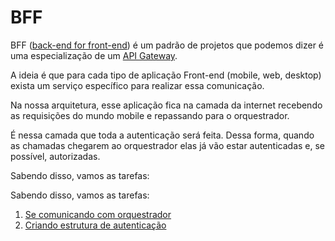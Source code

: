 # BFF

BFF ([back-end for front-end](https://samnewman.io/patterns/architectural/bff/)) é um padrão de projetos que podemos dizer é uma especialização de um [API Gateway](https://microservices.io/patterns/apigateway.html).

A ideia é que para cada tipo de aplicação Front-end (mobile, web, desktop) exista um serviço específico para realizar essa comunicação.

Na nossa arquitetura, esse aplicação fica na camada da internet recebendo as requisições do mundo mobile e repassando para o orquestrador. 

É nessa camada que toda a autenticação será feita. Dessa forma, quando as chamadas chegarem ao orquestrador elas já vão estar autenticadas e, se possível, autorizadas.

Sabendo disso, vamos as tarefas:

Sabendo disso, vamos as tarefas:

1. [Se comunicando com orquestrador](./tarefas/01_bff.md)
1. [Criando estrutura de autenticação](./tarefas/02_bff.md)